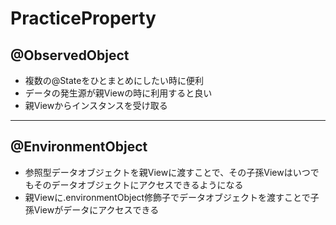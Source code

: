 # PracticeProperty

## @ObservedObject
- 複数の@Stateをひとまとめにしたい時に便利
- データの発生源が親Viewの時に利用すると良い
- 親Viewからインスタンスを受け取る

---

## @EnvironmentObject
- 参照型データオブジェクトを親Viewに渡すことで、その子孫Viewはいつでもそのデータオブジェクトにアクセスできるようになる
- 親Viewに.environmentObject修飾子でデータオブジェクトを渡すことで子孫Viewがデータにアクセスできる
